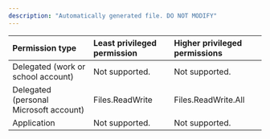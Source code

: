 ```yaml
---
description: "Automatically generated file. DO NOT MODIFY"
---
```


|Permission type|Least privileged permission|Higher privileged permissions|
|:---|:---|:---|
|Delegated (work or school account)|Not supported.|Not supported.|
|Delegated (personal Microsoft account)|Files.ReadWrite|Files.ReadWrite.All|
|Application|Not supported.|Not supported.|

